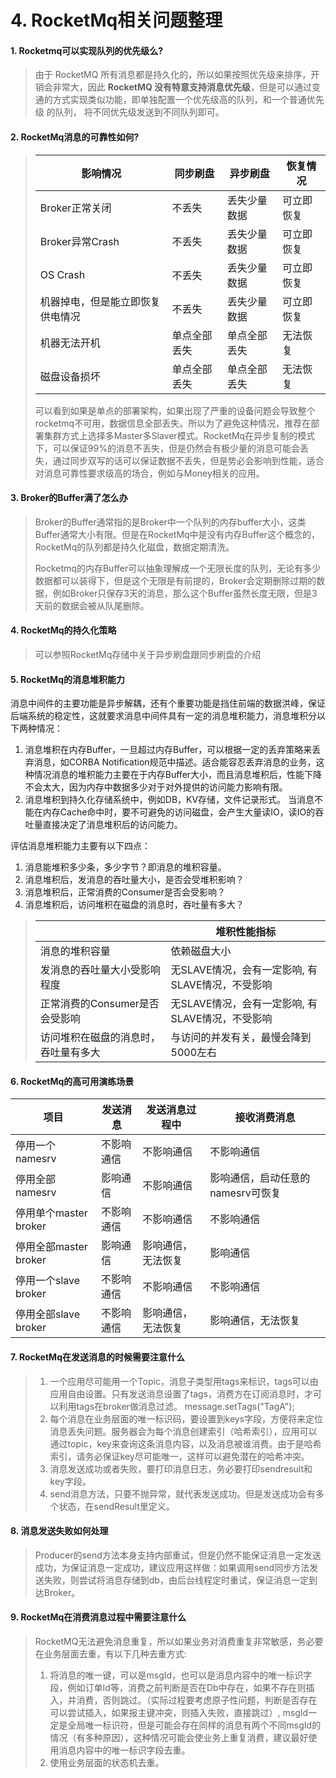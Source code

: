 # 4. RocketMq相关问题整理

#### 1. Rocketmq可以实现队列的优先级么? 

>由于 RocketMQ 所有消息都是持久化的，所以如果按照优先级来排序，开销会非常大，因此 **RocketMQ 没有特意支持消息优先级**，但是可以通过变通的方式实现类似功能，即单独配置一个优先级高的队列，和一个普通优先级 的队列， 将不同优先级发送到不同队列即可。

#### 2. RocketMq消息的可靠性如何? 

>| 影响情况                         | 同步刷盘     | 异步刷盘     | 恢复情况   |
>| -------------------------------- | ------------ | ------------ | ---------- |
>| Broker正常关闭                   | 不丢失       | 丢失少量数据 | 可立即恢复 |
>| Broker异常Crash                  | 不丢失       | 丢失少量数据 | 可立即恢复 |
>| OS Crash                         | 不丢失       | 丢失少量数据 | 可立即恢复 |
>| 机器掉电，但是能立即恢复供电情况 | 不丢失       | 丢失少量数据 | 可立即恢复 |
>| 机器无法开机                     | 单点全部丢失 | 单点全部丢失 | 无法恢复   |
>| 磁盘设备损坏                     | 单点全部丢失 | 单点全部丢失 | 无法恢复   |
>
>可以看到如果是单点的部署架构，如果出现了严重的设备问题会导致整个rocketmq不可用，数据信息全部丢失。所以为了避免这种情况，推荐在部署集群方式上选择多Master多Slaver模式。RocketMq在异步复制的模式下，可以保证99%的消息不丢失，但是仍然会有极少量的消息可能会丢失，通过同步双写的话可以保证数据不丢失，但是势必会影响到性能，适合对消息可靠性要求级高的场合，例如与Money相关的应用。

#### 3. Broker的Buffer满了怎么办

>Broker的Buffer通常指的是Broker中一个队列的内存buffer大小，这类Buffer通常大小有限。但是在RocketMq中是没有内存Buffer这个概念的，RocketMq的队列都是持久化磁盘，数据定期清洗。
>
>Rocketmq的内存Buffer可以抽象理解成一个无限长度的队列，无论有多少数据都可以装得下，但是这个无限是有前提的，Broker会定期删除过期的数据，例如Broker只保存3天的消息，那么这个Buffer虽然长度无限，但是3天前的数据会被从队尾删除。

#### 4. RocketMq的持久化策略 

>可以参照RocketMq存储中关于异步刷盘跟同步刷盘的介绍

#### 5. RocketMq的消息堆积能力

消息中间件的主要功能是异步解耦，还有个重要功能是挡住前端的数据洪峰，保证后端系统的稳定性，这就要求消息中间件具有一定的消息堆积能力，消息堆积分以下两种情况：

1. 消息堆积在内存Buffer，一旦超过内存Buffer，可以根据一定的丢弃策略来丢弃消息，如CORBA Notification规范中描述。适合能容忍丢弃消息的业务，这种情况消息的堆积能力主要在于内存Buffer大小，而且消息堆积后，性能下降不会太大，因为内存中数据多少对于对外提供的访问能力影响有限。
2. 消息堆积到持久化存储系统中，例如DB，KV存储，文件记录形式。 当消息不能在内存Cache命中时，要不可避免的访问磁盘，会产生大量读IO，读IO的吞吐量直接决定了消息堆积后的访问能力。

评估消息堆积能力主要有以下四点：

1. 消息能堆积多少条，多少字节？即消息的堆积容量。
2. 消息堆积后，发消息的吞吐量大小，是否会受堆积影响？
3. 消息堆积后，正常消费的Consumer是否会受影响？
4. 消息堆积后，访问堆积在磁盘的消息时，吞吐量有多大？
>|                                      | 堆积性能指标                                     |
>| ------------------------------------ | ------------------------------------------------ |
>| 消息的堆积容量                       | 依赖磁盘大小                                     |
>| 发消息的吞吐量大小受影响程度         | 无SLAVE情况，会有一定影响, 有SLAVE情况，不受影响 |
>| 正常消费的Consumer是否会受影响       | 无SLAVE情况，会有一定影响, 有SLAVE情况，不受影响 |
>| 访问堆积在磁盘的消息时，吞吐量有多大 | 与访问的并发有关，最慢会降到5000左右             |

#### 6. RocketMq的高可用演练场景

| 项目                  | 发送消息   | 发送消息过程中     | 接收消费消息                      |
| --------------------- | ---------- | ------------------ | --------------------------------- |
| 停用一个namesrv       | 不影响通信 | 不影响通信         | 不影响通信                        |
| 停用全部namesrv       | 影响通信   | 不影响通信         | 影响通信，启动任意的namesrv可恢复 |
| 停用单个master broker | 不影响通信 | 不影响通信         | 不影响通信                        |
| 停用全部master broker | 影响通信   | 影响通信，无法恢复 | 影响通信                          |
| 停用一个slave broker  | 不影响通信 | 不影响通信         | 不影响通信                        |
| 停用全部slave broker  | 不影响通信 | 影响通信，无法恢复 | 影响通信，无法恢复                |

#### 7. RocketMq在发送消息的时候需要注意什么

>1. 一个应用尽可能用一个Topic，消息子类型用tags来标识，tags可以由应用自由设置。只有发送消息设置了tags，消费方在订阅消息时，才可以利用tags在broker做消息过滤。
>   message.setTags("TagA");
>2. 每个消息在业务层面的唯一标识码，要设置到keys字段，方便将来定位消息丢失问题。服务器会为每个消息创建索引（哈希索引），应用可以通过topic，key来查询这条消息内容，以及消息被谁消费。由于是哈希索引，请务必保证key尽可能唯一，这样可以避免潜在的哈希冲突。
>3. 消息发送成功或者失败，要打印消息日志，务必要打印sendresult和key字段。
>4. send消息方法，只要不抛异常，就代表发送成功。但是发送成功会有多个状态，在sendResult里定义。

#### 8. 消息发送失败如何处理

>Producer的send方法本身支持内部重试，但是仍然不能保证消息一定发送成功，为保证消息一定成功，建议应用这样做：如果调用send同步方法发送失败，则尝试将消息存储到db，由后台线程定时重试，保证消息一定到达Broker。

#### 9. RocketMq在消费消息过程中需要注意什么

>RocketMQ无法避免消息重复，所以如果业务对消费重复非常敏感，务必要在业务层面去重，有以下几种去重方式:
>
>1. 将消息的唯一键，可以是msgId，也可以是消息内容中的唯一标识字段，例如订单Id等，消费之前判断是否在Db中存在，如果不存在则插入，并消费，否则跳过。（实际过程要考虑原子性问题，判断是否存在可以尝试插入，如果报主键冲突，则插入失败，直接跳过）, msgId一定是全局唯一标识符，但是可能会存在同样的消息有两个不同msgId的情况（有多种原因），这种情况可能会使业务上重复消费，建议最好使用消息内容中的唯一标识字段去重。
>2. 使用业务层面的状态机去重。



